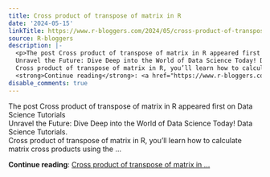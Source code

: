 ```yaml
---
title: Cross product of transpose of matrix in R
date: '2024-05-15'
linkTitle: https://www.r-bloggers.com/2024/05/cross-product-of-transpose-of-matrix-in-r/
source: R-bloggers
description: |-
  <p>The post Cross product of transpose of matrix in R appeared first on Data Science Tutorials<br />
  Unravel the Future: Dive Deep into the World of Data Science Today! Data Science Tutorials.<br />
  Cross product of transpose of matrix in R, you’ll learn how to calculate matrix cross products using the ...</p>
  <strong>Continue reading</strong>: <a href="https://www.r-bloggers.com/2024/05/cross-product-of-transpose-of-matrix-in-r/">Cross product of transpose of matrix in ...
disable_comments: true
---
```

<p>The post Cross product of transpose of matrix in R appeared first on Data Science Tutorials<br />
Unravel the Future: Dive Deep into the World of Data Science Today! Data Science Tutorials.<br />
Cross product of transpose of matrix in R, you’ll learn how to calculate matrix cross products using the ...</p>
<strong>Continue reading</strong>: <a href="https://www.r-bloggers.com/2024/05/cross-product-of-transpose-of-matrix-in-r/">Cross product of transpose of matrix in ...
